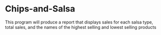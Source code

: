 # Chips-and-Salsa
This program will produce a report that displays sales for each salsa type, total sales, and the names of the highest selling and lowest selling products

